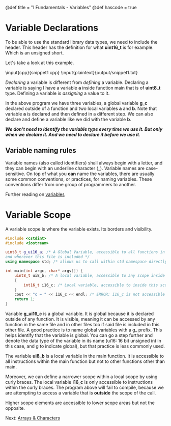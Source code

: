 @def title = "I Fundamentals - Variables"
@def hascode = true

# Variable Declarations
To be able to use the standard library data types, we need to include the **<cstdint>** header. This header has the definition for what **uint16_t** is for example. Which is an unsigned short.

Let's take a look at this example. 

\input{cpp}{snippet1.cpp}
\input{plaintext}{output/snippet1.txt}

*Declaring* a variable is different from *defining* a variable. Declaring a variable is saying I have a variable **a** inside function main that is of **uint8_t** type. Defining a variable is *assigning* a value to it. 

In the above program we have three variables, a global variable **g_c** declared outside of a function and two local variables **a** and **b**. Note that variable **a** is declared and then defined in a different step. We can also declare and define a variable like we did with the variable **b**.  

**_We don’t need to identify the variable type every time we use it. But only when we declare it. And we need to declare it before we use it_**. 

## Variable naming rules

Variable names (also called identifiers) shall always begin with a letter, and they can begin with an underline character (_). Variable names are case-sensitive. On top of what you **can** name the variables, there are usually some common conventions, or practices, for naming variables. These conventions differ from one group of programmers to another. 

Further reading on [variables](https://www.cplusplus.com/doc/tutorial/variables/)

# Variable Scope
A variable scope is where the variable exists. Its borders and visibility. 

```cpp
#include <cstdint>
#include <iostream>

uint8_t g_ui16_a; /* A Global Variable, accessible to all functions in this file, 
and wherever this file is included */
using namespace std; /* allows us to call within std namespace directly */

int main(int argc, char* argv[]) { 
    uint8_t ui8_b; /* A local variable, accessible to any scope inside main() */
    {
        int16_t i16_c; /* Local variable, accessible to inside this scope only */
    }
    cout << "c = " << i16_c << endl; /* ERROR: i16_c is not accessible outside its scope */
    return 1; 
}
```
Variable **g\_ui16\_c** is a global variable. It is global because it is declared outside of any function. It is visible, meaning it can be accessed by any function in the same file and in other files too if said file is included in this other file. A good practice is to name global variables with a g_ prefix. This helps identify that the variable is global. You can go a step further and denote the data type of the variable in its name (ui16: 16 bit unsigned int in this case, and g to indicate global), but that practice is less commonly used. 

The variable **ui8_b** is a local variable in the main function. It is accessible to all instructions within the main function but not to other functions other than main. 

Moreover, we can define a narrower scope within a local scope by using curly braces. The local variable **i16_c** is only accessible to instructions within the curly braces. The program above will fail to compile, because we are attempting to access a variable that is **outside** the scope of the call. 

Higher scope elements are accessible to lower scope areas but not the opposite. 

Next: [Arrays & Characters](../lesson5/)

